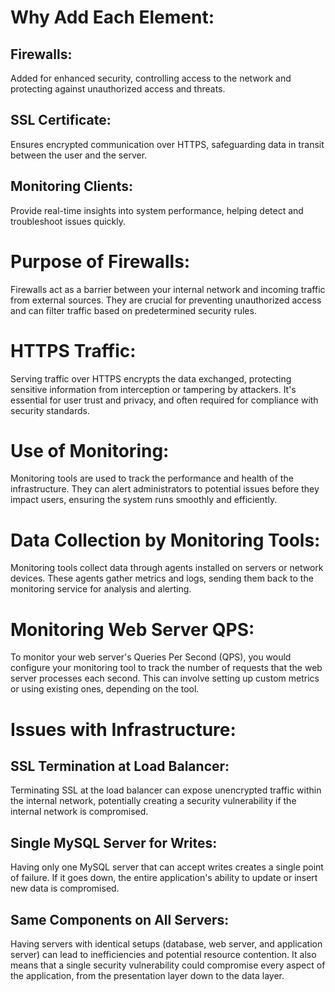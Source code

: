 # Why Add Each Element:

## Firewalls: 
Added for enhanced security, controlling access to the network and protecting against unauthorized access and threats.
## SSL Certificate: 
Ensures encrypted communication over HTTPS, safeguarding data in transit between the user and the server.
## Monitoring Clients: 
Provide real-time insights into system performance, helping detect and troubleshoot issues quickly.

# Purpose of Firewalls:
Firewalls act as a barrier between your internal network and incoming traffic from external sources. They are crucial for preventing unauthorized access and can filter traffic based on predetermined security rules.

# HTTPS Traffic:
Serving traffic over HTTPS encrypts the data exchanged, protecting sensitive information from interception or tampering by attackers. It's essential for user trust and privacy, and often required for compliance with security standards.

# Use of Monitoring:
Monitoring tools are used to track the performance and health of the infrastructure. They can alert administrators to potential issues before they impact users, ensuring the system runs smoothly and efficiently.

# Data Collection by Monitoring Tools:
Monitoring tools collect data through agents installed on servers or network devices. These agents gather metrics and logs, sending them back to the monitoring service for analysis and alerting.

# Monitoring Web Server QPS:
To monitor your web server's Queries Per Second (QPS), you would configure your monitoring tool to track the number of requests that the web server processes each second. This can involve setting up custom metrics or using existing ones, depending on the tool.

# Issues with Infrastructure:

## SSL Termination at Load Balancer: 
Terminating SSL at the load balancer can expose unencrypted traffic within the internal network, potentially creating a security vulnerability if the internal network is compromised.
## Single MySQL Server for Writes: 
Having only one MySQL server that can accept writes creates a single point of failure. If it goes down, the entire application's ability to update or insert new data is compromised.
## Same Components on All Servers: 
Having servers with identical setups (database, web server, and application server) can lead to inefficiencies and potential resource contention. It also means that a single security vulnerability could compromise every aspect of the application, from the presentation layer down to the data layer.